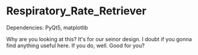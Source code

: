 # Respiratory_Rate_Retriever
Dependencies: PyQt5, matplotlib

Why are you looking at this?
It's for our seinor design.
I doubt if you gonna find anything useful here. 
If you do, well. Good for you?